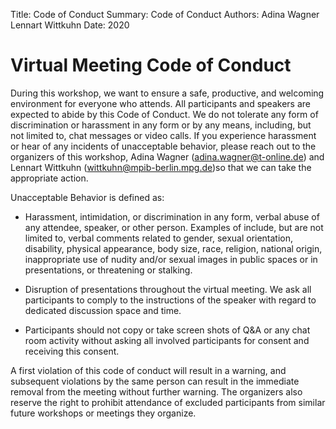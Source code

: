 Title:   Code of Conduct
Summary: Code of Conduct
Authors: Adina Wagner
         Lennart Wittkuhn
Date:    2020


# Virtual Meeting Code of Conduct

During this workshop, we want to ensure a safe, productive, and welcoming environment for everyone who attends.
All participants and speakers are expected to abide by this Code of Conduct.
We do not tolerate any form of discrimination or harassment in any form or by any means, including, but not limited to, chat messages or video calls.
If you experience harassment or hear of any incidents of unacceptable behavior, please reach out to the organizers of this workshop, Adina Wagner (adina.wagner@t-online.de) and Lennart Wittkuhn (wittkuhn@mpib-berlin.mpg.de)so that we can take the appropriate action.

Unacceptable Behavior is defined as:

- Harassment, intimidation, or discrimination in any form, verbal abuse of any attendee, speaker, or other person.
  Examples of include, but are not limited to, verbal comments related to gender, sexual orientation, disability, physical appearance, body size, race, religion, national origin, inappropriate use of nudity and/or sexual images in public spaces or in presentations, or threatening or stalking.

- Disruption of presentations throughout the virtual meeting.
  We ask all participants to comply to the instructions of the speaker with regard to dedicated discussion space and time.

- Participants should not copy or take screen shots of Q&A or any chat room activity without asking all involved participants for consent and receiving this consent.

A first violation of this code of conduct will result in a warning, and subsequent violations by the same person can result in the immediate removal from the meeting without further warning.
The organizers also reserve the right to prohibit attendance of excluded participants from similar future workshops or meetings they organize.
